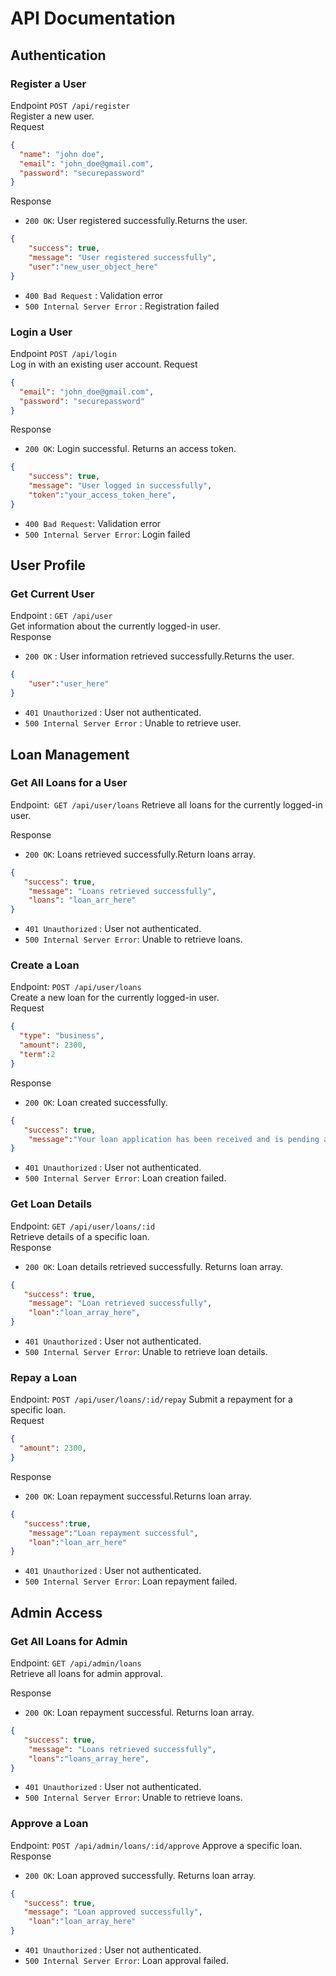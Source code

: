 # API Documentation

## Authentication

### Register a User

Endpoint `POST /api/register`  
Register a new user.  
Request
```json
{
  "name": "john doe",
  "email": "john_doe@gmail.com",
  "password": "securepassword"
}
```

Response

- `200 OK`: User registered successfully.Returns the user.
```json
{
    "success": true,
    "message": "User registered successfully",
    "user":"new_user_object_here"
}
```
- `400 Bad Request` : Validation error
- `500 Internal Server Error` : Registration failed

### Login a User
Endpoint `POST /api/login`  
Log in with an existing user account.
Request 
```json
{
  "email": "john_doe@gmail.com",
  "password": "securepassword"
}
```  
Response   
- `200 OK`: Login successful. Returns an access token.
```json
{
    "success": true,
    "message": "User logged in successfully",
    "token":"your_access_token_here",
}
```
- `400 Bad Request`: Validation error
- `500 Internal Server Error`: Login failed

## User Profile

### Get Current User
Endpoint : `GET /api/user`  
Get information about the currently logged-in user.  
Response   
- `200 OK` : User information retrieved successfully.Returns the user.
```json
{
    "user":"user_here"
}
```
- `401 Unauthorized` : User not authenticated.
- `500 Internal Server Error` : Unable to retrieve user.

## Loan Management

### Get All Loans for a User

Endpoint:` GET /api/user/loans`
Retrieve all loans for the currently logged-in user.

Response   
- `200 OK`: Loans retrieved successfully.Return loans array.
```json
{
   "success": true,
    "message": "Loans retrieved successfully",
    "loans": "loan_arr_here"
}
```
- `401 Unauthorized` : User not authenticated.
- `500 Internal Server Error`: Unable to retrieve loans.


### Create a Loan

Endpoint: `POST /api/user/loans`  
Create a new loan for the currently logged-in user.  
Request 
```json
{
  "type": "business",
  "amount": 2300,
  "term":2
}
```  
Response
- `200 OK`: Loan created successfully.
```json
{
   "success": true,
    "message":"Your loan application has been received and is pending approval"
}
```
- `401 Unauthorized` : User not authenticated.
- `500 Internal Server Error`: Loan creation failed.


### Get Loan Details
Endpoint: `GET /api/user/loans/:id`  
Retrieve details of a specific loan.  
Response   
- `200 OK`: Loan details retrieved successfully. Returns loan array.
```json
{
   "success": true,
    "message": "Loan retrieved successfully",
    "loan":"loan_array_here",
}
```
- `401 Unauthorized` : User not authenticated.
- `500 Internal Server Error`: Unable to retrieve loan details.

### Repay a Loan
Endpoint: `POST /api/user/loans/:id/repay`
Submit a repayment for a specific loan.  
Request 
```json
{
  "amount": 2300,
}
```  
Response
- `200 OK`: Loan repayment successful.Returns loan array.
```json
{
   "success":true,
    "message":"Loan repayment successful",
    "loan":"loan_arr_here"
}
```
- `401 Unauthorized` : User not authenticated.
- `500 Internal Server Error`: Loan repayment failed.


## Admin Access


### Get All Loans for Admin
Endpoint: `GET /api/admin/loans`   
Retrieve all loans for admin approval.

Response
- `200 OK`: Loan repayment successful. Returns loan array.
```json
{
   "success": true,
    "message": "Loans retrieved successfully",
    "loans":"loans_array_here",
}
```
- `401 Unauthorized` : User not authenticated.
- `500 Internal Server Error`: Unable to retrieve loans.

### Approve a Loan
Endpoint: `POST /api/admin/loans/:id/approve`
Approve a specific loan.   
Response
- `200 OK`: Loan approved successfully. Returns loan array.
```json
{
   "success": true, 
   "message": "Loan approved successfully",
    "loan":"loan_array_here"
}
```
- `401 Unauthorized` : User not authenticated.
- `500 Internal Server Error`:  Loan approval failed.